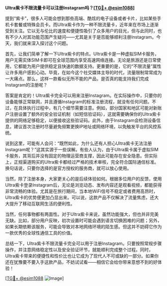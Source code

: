 **Ultra紫卡不限流量卡可以注册Instagram吗？[[TG💪+ @esim1088](https://t.me/s/esim1088)]**

提到“紫卡”，很多人可能会想到那些高端、酷炫的电子设备或者卡片，比如某些手机卡套餐或特殊会员卡。而Ultra紫卡作为一种不限流量卡，近年来在市场上逐渐受到关注。它以无与伦比的速度和便捷性吸引了众多用户的目光，但与此同时，也有不少人对其功能范围产生疑问——尤其是关于是否能够顺利注册Instagram。今天，我们就来深入探讨这个问题。

首先，让我们简单了解一下Ultra紫卡的特点。Ultra紫卡是一种虚拟SIM卡服务，用户无需实体SIM卡即可在全球范围内享受高速网络连接。无论是旅游还是日常使用，它都能为用户提供稳定且快速的数据支持。更重要的是，它的“不限流量”属性让许多用户感到心动。毕竟，在如今这个社交媒体主导的时代，流量限制常常成为一大痛点。那么，这样一款看似无所不能的产品，是否真的能支持我们完成Instagram的注册呢？

答案是肯定的！Ultra紫卡完全可以用来注册Instagram。在实际操作中，只要你的设备能够正常联网，并且遵循Instagram的标准注册流程，就没有任何问题。不过，在具体执行过程中，有几个细节需要注意。例如，部分国家和地区可能对新账户注册设置了额外的安全验证机制（如短信验证码），这就需要确保你的Ultra紫卡提供的网络足够稳定，以便接收这些验证码。此外，由于Instagram会检测设备信息，建议首次注册时尽量避免频繁更换IP地址或网络环境，以免触发平台的风控系统。

说到这里，可能有人会问：“既然如此，为什么还有人担心Ultra紫卡无法注册Instagram呢？”这其实源于一些误解。有些人认为，由于Ultra紫卡属于虚拟SIM卡服务，其背后并没有固定的物理运营商支撑，因此可能存在安全隐患。但实际上，正规渠道购买的Ultra紫卡都经过严格的技术审核，完全符合国际通信标准。换句话说，只要你选择的是官方授权的服务商，就可以放心使用。

当然，除了注册本身，大家更关心的是后续体验如何。根据多位用户的反馈，使用Ultra紫卡登录Instagram后，无论是浏览动态、发布内容还是观看视频，都能获得非常流畅的体验。尤其是在旅行期间，当本地WiFi信号不稳定或者费用高昂时，Ultra紫卡的优势便更加凸显出来。可以说，这款产品不仅解决了流量焦虑，还大大提升了移动互联网生活的便利性。

当然，任何事物都有两面性。对于Ultra紫卡来说，虽然功能强大，但也并非完美无缺。比如，部分用户反映，初次设置时可能会遇到语言切换困难的问题；另外，如果长期依赖该服务，可能会导致对本地网络环境的陌生感。但这并不妨碍它作为一款优秀的全球性通信工具的价值。

总结一下，Ultra紫卡不限流量卡完全可以用于注册Instagram。只要按照常规步骤操作，并注意网络稳定性以及安全验证环节，就能顺利完成整个过程。同时，Ultra紫卡带来的便捷性和性价比也让它成为了现代人不可或缺的一部分。如果你还在犹豫要不要入手这款产品，不妨试试看——相信它会给你带来意想不到的好体验！

[[TG💪+ @esim1088](https://t.me/s/esim1088) ![Image](https://i.postimg.cc/4NQfJmqS/Snipaste-2025-05-13-00-14-12.png)]